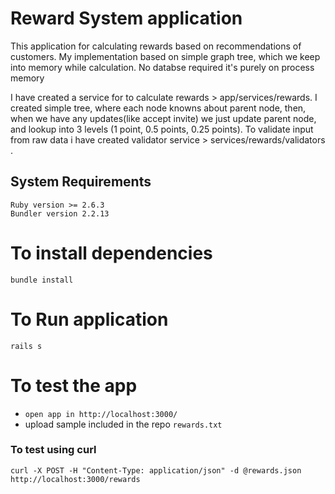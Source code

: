 # Reward System application

This application for calculating rewards based on recommendations of customers. My implementation based on simple graph tree, which we keep into memory while calculation. No databse required it's purely on process memory

I have created a service for to calculate rewards > app/services/rewards. I created simple tree, where each node knowns about parent node, then, when we have any updates(like accept invite) we just update parent node, and lookup into 3 levels (1 point, 0.5 points, 0.25 points). To validate input from raw data i have created validator service > services/rewards/validators .

## System Requirements

```
Ruby version >= 2.6.3
Bundler version 2.2.13
```

# To install dependencies

```
bundle install
```

# To Run application

```
rails s
```

# To test the app

- `open app in http://localhost:3000/`
- upload sample included in the repo `rewards.txt`

### To test using curl

```
curl -X POST -H "Content-Type: application/json" -d @rewards.json http://localhost:3000/rewards
```
